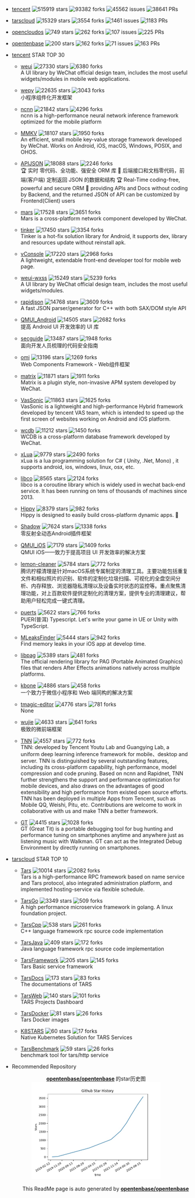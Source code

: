 
+ [tencent](https://github.com/tencent)
![515919 stars](https://img.shields.io/badge/Stars-515919-green)
![93382 forks](https://img.shields.io/badge/Forks-93382-green)
![45562 issues](https://img.shields.io/badge/Issues-45562-green)
![38641 PRs](https://img.shields.io/badge/PRs-38641-green)

+ [tarscloud](https://github.com/tarscloud)
![15329 stars](https://img.shields.io/badge/Stars-15329-green)
![3554 forks](https://img.shields.io/badge/Forks-3554-green)
![1461 issues](https://img.shields.io/badge/Issues-1461-green)
![1183 PRs](https://img.shields.io/badge/PRs-1183-green)

+ [opencloudos](https://github.com/opencloudos)
![749 stars](https://img.shields.io/badge/Stars-749-green)
![262 forks](https://img.shields.io/badge/Forks-262-green)
![107 issues](https://img.shields.io/badge/Issues-107-green)
![225 PRs](https://img.shields.io/badge/PRs-225-green)

+ [opentenbase](https://github.com/opentenbase)
![200 stars](https://img.shields.io/badge/Stars-200-green)
![162 forks](https://img.shields.io/badge/Forks-162-green)
![71 issues](https://img.shields.io/badge/Issues-71-green)
![163 PRs](https://img.shields.io/badge/PRs-163-green)



+ [tencent](https://github.com/tencent) STAR TOP 30
    
    + [weui](https://github.com/tencent/weui) 
    ![27330 stars](https://img.shields.io/badge/Stars-27330-green)
    ![6380 forks](https://img.shields.io/badge/Forks-6380-green)  
    A UI library by WeChat official design team, includes the most useful widgets/modules in mobile web applications.
    
    + [wepy](https://github.com/tencent/wepy) 
    ![22635 stars](https://img.shields.io/badge/Stars-22635-green)
    ![3043 forks](https://img.shields.io/badge/Forks-3043-green)  
    小程序组件化开发框架
    
    + [ncnn](https://github.com/tencent/ncnn) 
    ![21842 stars](https://img.shields.io/badge/Stars-21842-green)
    ![4296 forks](https://img.shields.io/badge/Forks-4296-green)  
    ncnn is a high-performance neural network inference framework optimized for the mobile platform
    
    + [MMKV](https://github.com/tencent/MMKV) 
    ![18107 stars](https://img.shields.io/badge/Stars-18107-green)
    ![1950 forks](https://img.shields.io/badge/Forks-1950-green)  
    An efficient, small mobile key-value storage framework developed by WeChat. Works on Android, iOS, macOS, Windows, POSIX, and OHOS.
    
    + [APIJSON](https://github.com/tencent/APIJSON) 
    ![18088 stars](https://img.shields.io/badge/Stars-18088-green)
    ![2246 forks](https://img.shields.io/badge/Forks-2246-green)  
    🏆 实时 零代码、全功能、强安全 ORM 库 🚀 后端接口和文档零代码，前端(客户端) 定制返回 JSON 的数据和结构 🏆 Real-Time coding-free, powerful and secure ORM 🚀  providing APIs and Docs without coding by Backend, and the returned JSON of API can be customized by Frontend(Client) users
    
    + [mars](https://github.com/tencent/mars) 
    ![17528 stars](https://img.shields.io/badge/Stars-17528-green)
    ![3651 forks](https://img.shields.io/badge/Forks-3651-green)  
    Mars is a cross-platform network component  developed by WeChat.
    
    + [tinker](https://github.com/tencent/tinker) 
    ![17450 stars](https://img.shields.io/badge/Stars-17450-green)
    ![3354 forks](https://img.shields.io/badge/Forks-3354-green)  
    Tinker is a hot-fix solution library for Android, it supports dex, library and resources update without reinstall apk.
    
    + [vConsole](https://github.com/tencent/vConsole) 
    ![17220 stars](https://img.shields.io/badge/Stars-17220-green)
    ![2968 forks](https://img.shields.io/badge/Forks-2968-green)  
    A lightweight, extendable front-end developer tool for mobile web page.
    
    + [weui-wxss](https://github.com/tencent/weui-wxss) 
    ![15249 stars](https://img.shields.io/badge/Stars-15249-green)
    ![5239 forks](https://img.shields.io/badge/Forks-5239-green)  
    A UI library by WeChat official design team, includes the most useful widgets/modules.
    
    + [rapidjson](https://github.com/tencent/rapidjson) 
    ![14768 stars](https://img.shields.io/badge/Stars-14768-green)
    ![3609 forks](https://img.shields.io/badge/Forks-3609-green)  
    A fast JSON parser/generator for C++ with both SAX/DOM style API
    
    + [QMUI_Android](https://github.com/tencent/QMUI_Android) 
    ![14505 stars](https://img.shields.io/badge/Stars-14505-green)
    ![2682 forks](https://img.shields.io/badge/Forks-2682-green)  
    提高 Android UI 开发效率的 UI 库
    
    + [secguide](https://github.com/tencent/secguide) 
    ![13487 stars](https://img.shields.io/badge/Stars-13487-green)
    ![1948 forks](https://img.shields.io/badge/Forks-1948-green)  
    面向开发人员梳理的代码安全指南
    
    + [omi](https://github.com/tencent/omi) 
    ![13196 stars](https://img.shields.io/badge/Stars-13196-green)
    ![1269 forks](https://img.shields.io/badge/Forks-1269-green)  
    Web Components Framework - Web组件框架
    
    + [matrix](https://github.com/tencent/matrix) 
    ![11871 stars](https://img.shields.io/badge/Stars-11871-green)
    ![1911 forks](https://img.shields.io/badge/Forks-1911-green)  
    Matrix is a plugin style, non-invasive APM system developed by WeChat.
    
    + [VasSonic](https://github.com/tencent/VasSonic) 
    ![11863 stars](https://img.shields.io/badge/Stars-11863-green)
    ![1625 forks](https://img.shields.io/badge/Forks-1625-green)  
    VasSonic is a lightweight and high-performance Hybrid framework developed by tencent VAS team, which is intended to speed up the first screen of websites working on Android and iOS platform. 
    
    + [wcdb](https://github.com/tencent/wcdb) 
    ![11212 stars](https://img.shields.io/badge/Stars-11212-green)
    ![1450 forks](https://img.shields.io/badge/Forks-1450-green)  
    WCDB is a cross-platform database framework developed by WeChat.
    
    + [xLua](https://github.com/tencent/xLua) 
    ![9779 stars](https://img.shields.io/badge/Stars-9779-green)
    ![2490 forks](https://img.shields.io/badge/Forks-2490-green)  
    xLua is a lua programming solution for  C# ( Unity, .Net, Mono) , it supports android, ios, windows, linux, osx, etc.
    
    + [libco](https://github.com/tencent/libco) 
    ![8565 stars](https://img.shields.io/badge/Stars-8565-green)
    ![2124 forks](https://img.shields.io/badge/Forks-2124-green)  
    libco is a coroutine library which is widely used in wechat  back-end service. It has been running on tens of thousands of machines since 2013.
    
    + [Hippy](https://github.com/tencent/Hippy) 
    ![8379 stars](https://img.shields.io/badge/Stars-8379-green)
    ![982 forks](https://img.shields.io/badge/Forks-982-green)  
    Hippy is designed to easily build cross-platform dynamic apps. 👏
    
    + [Shadow](https://github.com/tencent/Shadow) 
    ![7624 stars](https://img.shields.io/badge/Stars-7624-green)
    ![1338 forks](https://img.shields.io/badge/Forks-1338-green)  
    零反射全动态Android插件框架
    
    + [QMUI_iOS](https://github.com/tencent/QMUI_iOS) 
    ![7179 stars](https://img.shields.io/badge/Stars-7179-green)
    ![1409 forks](https://img.shields.io/badge/Forks-1409-green)  
    QMUI iOS——致力于提高项目 UI 开发效率的解决方案
    
    + [lemon-cleaner](https://github.com/tencent/lemon-cleaner) 
    ![5784 stars](https://img.shields.io/badge/Stars-5784-green)
    ![772 forks](https://img.shields.io/badge/Forks-772-green)  
    腾讯柠檬清理是针对macOS系统专属制定的清理工具。主要功能包括重复文件和相似照片的识别、软件的定制化垃圾扫描、可视化的全盘空间分析、内存释放、浏览器隐私清理以及设备实时状态的监控等。重点聚焦清理功能，对上百款软件提供定制化的清理方案，提供专业的清理建议，帮助用户轻松完成一键式清理。
    
    + [puerts](https://github.com/tencent/puerts) 
    ![5622 stars](https://img.shields.io/badge/Stars-5622-green)
    ![766 forks](https://img.shields.io/badge/Forks-766-green)  
    PUER(普洱) Typescript. Let's write your game in UE or Unity with TypeScript.
    
    + [MLeaksFinder](https://github.com/tencent/MLeaksFinder) 
    ![5444 stars](https://img.shields.io/badge/Stars-5444-green)
    ![942 forks](https://img.shields.io/badge/Forks-942-green)  
    Find memory leaks in your iOS app at develop time.
    
    + [libpag](https://github.com/tencent/libpag) 
    ![5389 stars](https://img.shields.io/badge/Stars-5389-green)
    ![481 forks](https://img.shields.io/badge/Forks-481-green)  
    The official rendering library for PAG (Portable Animated Graphics) files that renders After Effects animations natively across multiple platforms.
    
    + [kbone](https://github.com/tencent/kbone) 
    ![4886 stars](https://img.shields.io/badge/Stars-4886-green)
    ![458 forks](https://img.shields.io/badge/Forks-458-green)  
    一个致力于微信小程序和 Web 端同构的解决方案
    
    + [tmagic-editor](https://github.com/tencent/tmagic-editor) 
    ![4776 stars](https://img.shields.io/badge/Stars-4776-green)
    ![781 forks](https://img.shields.io/badge/Forks-781-green)  
    None
    
    + [wujie](https://github.com/tencent/wujie) 
    ![4633 stars](https://img.shields.io/badge/Stars-4633-green)
    ![641 forks](https://img.shields.io/badge/Forks-641-green)  
    极致的微前端框架
    
    + [TNN](https://github.com/tencent/TNN) 
    ![4557 stars](https://img.shields.io/badge/Stars-4557-green)
    ![772 forks](https://img.shields.io/badge/Forks-772-green)  
    TNN: developed by Tencent Youtu Lab and Guangying Lab, a uniform deep learning inference framework for mobile、desktop and server. TNN is distinguished by several outstanding features, including its cross-platform capability, high performance, model compression and code pruning. Based on ncnn and Rapidnet, TNN further strengthens the support and performance optimization for mobile devices, and also draws on the advantages of good extensibility and high performance from existed open source efforts. TNN has been deployed in multiple Apps from Tencent, such as Mobile QQ, Weishi, Pitu, etc. Contributions are welcome to work in collaborative with us and make TNN a better framework. 
    
    + [GT](https://github.com/tencent/GT) 
    ![4415 stars](https://img.shields.io/badge/Stars-4415-green)
    ![1028 forks](https://img.shields.io/badge/Forks-1028-green)  
    GT (Great Tit) is a portable debugging tool for bug hunting and performance tuning on smartphones anytime and anywhere just as listening music with Walkman. GT can act as the Integrated Debug Environment by directly running on smartphones.
    

+ [tarscloud](https://github.com/tarscloud) STAR TOP 10
    
    + [Tars](https://github.com/tarscloud/Tars) 
    ![10014 stars](https://img.shields.io/badge/Stars-10014-green)
    ![2082 forks](https://img.shields.io/badge/Forks-2082-green)  
    Tars is a high-performance RPC framework based on name service and Tars protocol, also integrated administration platform, and implemented hosting-service via flexible schedule.
    
    + [TarsGo](https://github.com/tarscloud/TarsGo) 
    ![3349 stars](https://img.shields.io/badge/Stars-3349-green)
    ![509 forks](https://img.shields.io/badge/Forks-509-green)  
    A  high performance microservice  framework  in golang. A linux foundation project.
    
    + [TarsCpp](https://github.com/tarscloud/TarsCpp) 
    ![538 stars](https://img.shields.io/badge/Stars-538-green)
    ![261 forks](https://img.shields.io/badge/Forks-261-green)  
    C++ language framework rpc source code implementation
    
    + [TarsJava](https://github.com/tarscloud/TarsJava) 
    ![409 stars](https://img.shields.io/badge/Stars-409-green)
    ![172 forks](https://img.shields.io/badge/Forks-172-green)  
    Java language framework rpc source code implementation
    
    + [TarsFramework](https://github.com/tarscloud/TarsFramework) 
    ![205 stars](https://img.shields.io/badge/Stars-205-green)
    ![145 forks](https://img.shields.io/badge/Forks-145-green)  
    Tars Basic service framework
    
    + [TarsDocs](https://github.com/tarscloud/TarsDocs) 
    ![173 stars](https://img.shields.io/badge/Stars-173-green)
    ![83 forks](https://img.shields.io/badge/Forks-83-green)  
    The documentations of TARS
    
    + [TarsWeb](https://github.com/tarscloud/TarsWeb) 
    ![140 stars](https://img.shields.io/badge/Stars-140-green)
    ![101 forks](https://img.shields.io/badge/Forks-101-green)  
    TARS Projects Dashboard
    
    + [TarsDocker](https://github.com/tarscloud/TarsDocker) 
    ![81 stars](https://img.shields.io/badge/Stars-81-green)
    ![26 forks](https://img.shields.io/badge/Forks-26-green)  
    Tars Docker  images
    
    + [K8STARS](https://github.com/tarscloud/K8STARS) 
    ![60 stars](https://img.shields.io/badge/Stars-60-green)
    ![17 forks](https://img.shields.io/badge/Forks-17-green)  
    Native Kubernetes  Solution for TARS Services
    
    + [TarsBenchmark](https://github.com/tarscloud/TarsBenchmark) 
    ![59 stars](https://img.shields.io/badge/Stars-59-green)
    ![26 forks](https://img.shields.io/badge/Forks-26-green)  
    benchmark tool for tars/http service
    


+ Recommended Repository  
<p align="center">
      <strong>
        <a href="https://github.com/opentenbase/opentenbase" target="_blank">opentenbase/opentenbase</a>
      </strong>  的star历史图
  <br>
  <img src="https://raw.githubusercontent.com/ButterAndButterfly/GithubTools/master/data/stars_history.jpg" width="350px"></img>    
</p>

<p align="right">
      This ReadMe page is auto generated by 
      <strong>
        <a href="https://github.com/opentenbase/opentenbase" target="_blank">opentenbase/opentenbase</a><br>
      </strong>   
</p>